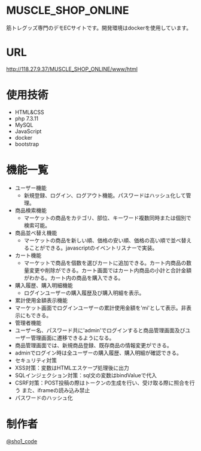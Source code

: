 # MUSCLE_SHOP_ONLINE
 
筋トレグッズ専門のデモECサイトです。開発環境はdockerを使用しています。 
 
# URL
http://118.27.9.37/MUSCLE_SHOP_ONLINE/www/html

# 使用技術
- HTML&CSS
- php 7.3.11
- MySQL
- JavaScript
- docker
- bootstrap
 
# 機能一覧
- ユーザー機能
	- 新規登録、ログイン、ログアウト機能。パスワードはハッシュ化して管理。
- 商品検索機能
	- マーケットの商品をカテゴリ、部位、キーワード複数同時または個別で検索可能。
- 商品並べ替え機能
	- マーケットの商品を新しい順、価格の安い順、価格の高い順で並べ替えることができる。javascriptのイベントリスナーで実装。
- カート機能
	- マーケットで商品を個数を選びカートに追加できる。カート内商品の数量変更や削除ができる。カート画面ではカート内商品の小計と合計金額がわかる。カート内の商品を購入できる。
- 購入履歴、購入明細機能
	- ログインユーザーの購入履歴及び購入明細を表示。
- 累計使用金額表示機能
 - マーケット画面でログインユーザーの累計使用金額を'mi'として表示。非表示にもできる。
- 管理者機能
 - ユーザー名、パスワード共に'admin'でログインすると商品管理画面及びユーザー管理画面に遷移できるようになる。
 - 商品管理画面では、新規商品登録、既存商品の情報変更ができる。
 - adminでログイン時は全ユーザーの購入履歴、購入明細が確認できる。
- セキュリティ対策
 - XSS対策：変数はHTMLエスケープ処理後に出力
 - SQLインジェクション対策：sql文の変数はbindValueで代入
 - CSRF対策：POST投稿の際はトークンの生成を行い、受け取る際に照合を行う また、iframeの読み込み禁止
 - パスワードのハッシュ化

# 制作者

[@sho1_code](htpps://twitter.com/sho1_code)
